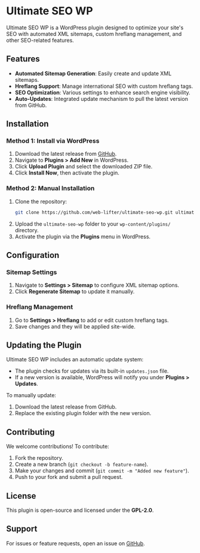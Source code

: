 # Ultimate SEO WP

Ultimate SEO WP is a WordPress plugin designed to optimize your site's SEO with automated XML sitemaps, custom hreflang management, and other SEO-related features.

## Features
- **Automated Sitemap Generation**: Easily create and update XML sitemaps.
- **Hreflang Support**: Manage international SEO with custom hreflang tags.
- **SEO Optimization**: Various settings to enhance search engine visibility.
- **Auto-Updates**: Integrated update mechanism to pull the latest version from GitHub.

## Installation

### Method 1: Install via WordPress
1. Download the latest release from [GitHub](https://github.com/web-lifter/ultimate-seo-wp/releases/latest).
2. Navigate to **Plugins > Add New** in WordPress.
3. Click **Upload Plugin** and select the downloaded ZIP file.
4. Click **Install Now**, then activate the plugin.

### Method 2: Manual Installation
1. Clone the repository:
   ```sh
   git clone https://github.com/web-lifter/ultimate-seo-wp.git ultimate-seo-wp
   ```
2. Upload the `ultimate-seo-wp` folder to your `wp-content/plugins/` directory.
3. Activate the plugin via the **Plugins** menu in WordPress.

## Configuration
### Sitemap Settings
1. Navigate to **Settings > Sitemap** to configure XML sitemap options.
2. Click **Regenerate Sitemap** to update it manually.

### Hreflang Management
1. Go to **Settings > Hreflang** to add or edit custom hreflang tags.
2. Save changes and they will be applied site-wide.

## Updating the Plugin
Ultimate SEO WP includes an automatic update system:
- The plugin checks for updates via its built-in `updates.json` file.
- If a new version is available, WordPress will notify you under **Plugins > Updates**.

To manually update:
1. Download the latest release from GitHub.
2. Replace the existing plugin folder with the new version.

## Contributing
We welcome contributions! To contribute:
1. Fork the repository.
2. Create a new branch (`git checkout -b feature-name`).
3. Make your changes and commit (`git commit -m "Added new feature"`).
4. Push to your fork and submit a pull request.

## License
This plugin is open-source and licensed under the **GPL-2.0**.

## Support
For issues or feature requests, open an issue on [GitHub](https://github.com/web-lifter/ultimate-seo-wp/issues).

